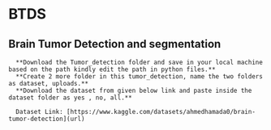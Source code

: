 # BTDS

## Brain Tumor Detection and segmentation
      **Download the Tumor_detection folder and save in your local machine based on the path kindly edit the path in python files.**
      **Create 2 more folder in this tumor_detection, name the two folders as dataset, uploads.** 
      **Download the dataset from given below link and paste inside the dataset folder as yes , no, all.**
      
      Dataset Link: [https://www.kaggle.com/datasets/ahmedhamada0/brain-tumor-detection](url)
      
